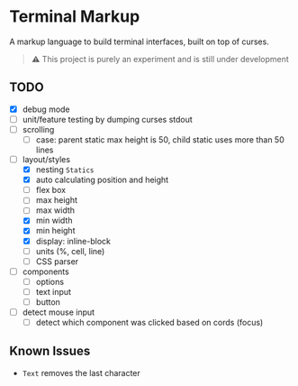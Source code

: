 # Terminal Markup
A markup language to build terminal interfaces, built on top of curses.

> ⚠️ This project is purely an experiment and is still under development

## TODO
- [x] debug mode
- [ ] unit/feature testing by dumping curses stdout
- [ ] scrolling
  - [ ] case: parent static max height is 50, child static uses more than 50 lines
- [ ] layout/styles
  - [x] nesting `Statics`
  - [x] auto calculating position and height
  - [ ] flex box
  - [ ] max height
  - [ ] max width
  - [x] min width
  - [x] min height
  - [x] display: inline-block
  - [ ] units (%, cell, line)
  - [ ] CSS parser
- [ ] components
  - [ ] options
  - [ ] text input
  - [ ] button
- [ ] detect mouse input
  - [ ] detect which component was clicked based on cords (focus)

## Known Issues
- `Text` removes the last character